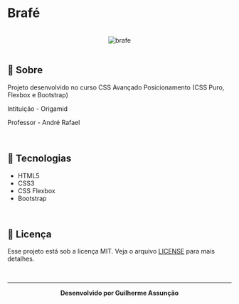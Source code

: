 # Brafé

<br>

<div align="center">
  <img src="Brafé 1/Bootstrap/public/img/brafe-github.svg" alt="brafe">
</div>

<br>

## :bookmark_tabs: Sobre

Projeto desenvolvido no curso CSS Avançado Posicionamento (CSS Puro, Flexbox e Bootstrap)

Intituição - Origamid

Professor - André Rafael

<br>

## :rocket: Tecnologias

- HTML5
- CSS3
- CSS Flexbox
- Bootstrap


<br>

## :green_book: Licença 

Esse projeto está sob a licença MIT. Veja o arquivo [LICENSE](LICENSE) para mais detalhes.

<br>

---

<div align="center">
    <b>Desenvolvido por Guilherme Assunção</b>
</div>

